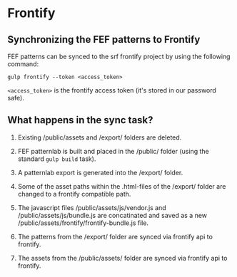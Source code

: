 
# Frontify

## Synchronizing the FEF patterns to Frontify

FEF patterns can be synced to the srf frontify project by using the following command:

```gulp frontify --token <access_token>```


`<access_token>` is the frontify access token (it's stored in our password safe).


## What happens in the sync task?

1. Existing <span class="path">/public/assets</span> and <span class="path">/export/</span> folders are deleted.

2. FEF patternlab is built and placed in the <span class="path">/public/</span> folder (using the standard `gulp build` task).

3. A patternlab export is generated into the <span class="path">/export/</span> folder.

4. Some of the asset paths within the .html-files of the <span class="path">/export/</span> folder are changed to a frontify compatible path.

5. The javascript files <span class="path">/public/assets/js/vendor.js</span> and <span class="path">/public/assets/js/bundle.js</span> are concatinated and saved as a new <span class="path">/public/assets/frontify/frontify-bundle.js</span> file.

6. The patterns from the <span class="path">/export/</span> folder are synced via frontify api to frontify.

7. The assets from the <span class="path">/public/assets/</span> folder are synced via frontify api to frontify.

